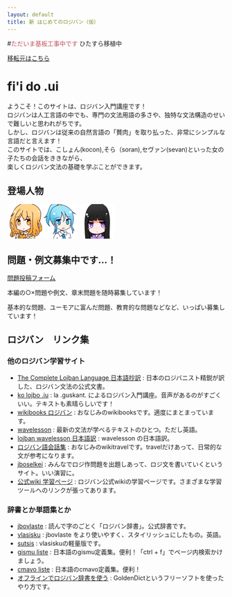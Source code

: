 ```yaml
---
layout: default
title: 新 はじめてのロジバン（仮）
---
```


#<font color="#bf545e">ただいま基板工事中です</font>
ひたすら移植中


[移転元はこちら](http://seesaawiki.jp/hajiloji/)


# fi'i do .ui
ようこそ！このサイトは、ロジバン入門講座です！  
ロジバンは人工言語の中でも、専門の文法用語の多さや、独特な文法構造のせいで難しいと思われがちです。  
しかし、ロジバンは従来の自然言語の「贅肉」を取り払った、非常にシンプルな言語だと言えます！  
このサイトでは、こしょん(kocon),そら（soran),セヴァン(sevan)といった女の子たちの会話をききながら、  
楽しくロジバン文法の基礎を学ぶことができます。


## 登場人物
![](./assets/pixra/koc1.png)
![](./assets/pixra/sor2.png)
![](./assets/pixra/sev1.png)


## 問題・例文募集中です…！
[問題投稿フォーム](contact.html)

本編の○×問題や例文、章末問題を随時募集しています！

基本的な問題、ユーモアに富んだ問題、教育的な問題などなど、いっぱい募集しています！


## ロジバン　リンク集

### 他のロジバン学習サイト

<div class="target_blank">
<ul  class="small">
<li ><a href="http://mhagiwara.github.com/cll-ja/" target="_blank">The Complete Lojban Language 日本語抄訳</a>
 : 日本のロジバニスト精鋭が訳した、ロジバン文法の公式文書。</li>
<li ><a href="http://guskant.github.io/kolojbo.iu/" target="_blank">ko lojbo .iu</a>
 : la .guskant. によるロジバン入門講座。音声があるのがすごくいい。テキストも素晴らしいです！</li>
<li ><a href="http://ja.wikibooks.org/wiki/%E3%83%AD%E3%82%B8%E3%83%90%E3%83%B3" target="_blank">wikibooks ロジバン</a>
 : おなじみのwikibooksです。適度にまとまっています。</li>
<li ><a href="http://www.lojban.org/tiki/wavelessonscontinued" target="_blank">wavelesson</a>
 : 最新の文法が学べるテキストのひとつ。ただし英語。</li>
<li ><a href="http://misonikomilojban.blogspot.jp/search/label/lojban%20wavelessons" target="_blank">lojban wavelesson 日本語訳</a>
 : wavelesson の日本語訳。</li>
<li ><a href="http://wikitravel.org/ja/%E3%83%AD%E3%82%B8%E3%83%90%E3%83%B3%E8%AA%9E%E4%BC%9A%E8%A9%B1%E9%9B%86" target="_blank">ロジバン語会話集</a>
 : おなじみのwikitravelです。travelだけあって、日常的な文が参考になります。</li>
<li ><a href="http://lojban.qx11.info/jboselkei/" target="_blank">jboselkei</a>
 : みんなでロジ作問題を出題しあって、ロジ文を書いていくというサイト。いい演習に。</li>
<li ><a href="http://www.lojban.org/tiki/tiki-index.php?page=%E5%AD%A6%E7%BF%92&no_bl=y" target="_blank">公式wiki 学習ページ</a>
 : ロジバン公式wikiの学習ページです。さまざまな学習ツールへのリンクが張ってあります。</li>
</ul>

<h3 >辞書とか単語集とか</h3>
<ul  class="small">
<li ><a href="http://jbovlaste.lojban.org/" target="_blank">jbovlaste</a>
 : 読んで字のごとく「ロジバン辞書」。公式辞書です。</li>
<li ><a href="http://vlasisku.lojban.org/vlasisku/" target="_blank">vlasisku</a>
 : jbovlaste をより使いやすく、スタイリッシュにしたもの。英語。</li>
<li ><a href="https://sutsis.appspot.com/" target="_blank">sutsis</a>
 : vlasiskuの軽量版です。</li>
<li ><a href="https://skami.iocikun.jp/lojban/tables/ja/gismu_table.html" target="_blank">gismu liste</a>
 : 日本語のgismu定義集。便利！「ctrl + f」でページ内検索かけましょう。</li>
<li ><a href="https://skami.iocikun.jp/lojban/tables/ja/cmavo_table.html" target="_blank">cmavo liste</a>
 : 日本語のcmavo定義集。便利！</li>
<li ><a href="http://cogas.github.io/article/jbo_goldendict.html" target="_blank">オフラインでロジバン辞書を使う</a>
 : GoldenDictというフリーソフトを使ったやり方です。</li>
</ul>
</div>

